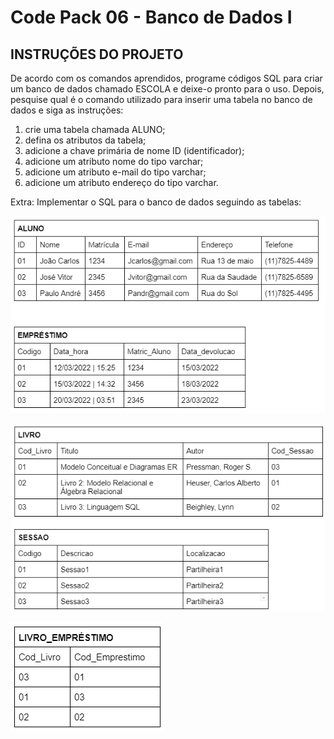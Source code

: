 # Code Pack 06 -  Banco de Dados I

## INSTRUÇÕES DO PROJETO

De acordo com os comandos aprendidos, programe códigos SQL para criar um banco de dados chamado ESCOLA e deixe-o pronto para o uso. Depois, pesquise qual é o comando utilizado para inserir uma tabela no banco de dados e siga as instruções:

1. crie uma tabela chamada ALUNO;  
2. defina os atributos da tabela;
3. adicione a chave primária de nome ID (identificador);
4. adicione um atributo nome do tipo varchar;
5. adicione um atributo e-mail do tipo varchar;
6. adicione um atributo endereço do tipo varchar.

Extra: Implementar o SQL para o banco de dados seguindo as tabelas:

![tabela aluno e emprestimo](./assets/Imagem01_Atividade06_BancoDeDadosI.png)

![tabela livro e sessao](./assets/Imagem03_Atividade06_BancoDeDadosI.png)

![tabela relacionamento de livro e emprestimo](./assets/Imagem02_Atividade06_BancoDeDadosI.png)
